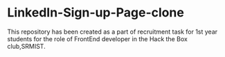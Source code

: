 # LinkedIn-Sign-up-Page-clone
This repository has been created as a part of recruitment task for 1st year students for the role of FrontEnd developer in the Hack the Box club,SRMIST.
